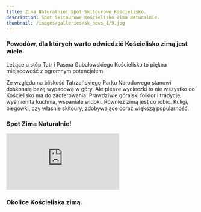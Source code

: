 ```yaml
---
title: Zima Naturalnie! Spot Skitourowe Kościelisko.
description: Spot Skitourowe Kościelisko Zima Naturalnie.
thumbnail: /images/galleries/sk_news_1/9.jpg
---
```


### Powodów, dla których warto odwiedzić Kościelisko zimą jest wiele.

Leżące u stóp Tatr i Pasma Gubałowskiego Kościelisko to piękna miejscowość z ogromnym potencjałem.

Ze względu na bliskość Tatrzańskiego Parku Narodowego stanowi doskonałą bazę wypadową w góry. Ale piesze wycieczki to nie wszystko co Kościelisko ma do zaoferowania. Prawdziwie góralski folklor i tradycje, wyśmienita kuchnia, wspaniałe widoki. Również zimą jest co robić. Kuligi, biegówki, czy właśnie skitoury, zdobywające coraz większą popularność.

### Spot Zima Naturalnie!

<section class="video">
  <div class="container">
    <iframe src="https://youtube.com/embed/S2rDXWmGLpE" allowfullscreen="" frameborder="0"></iframe>
  </div>
</section>

### Okolice Kościeliska zimą.

<span class="image modal gallery">
<a href="/images/galleries/sk_news_1/1.jpg" title=""><img src="/images/galleries/sk_news_1/1.jpg" alt="" /></a>
<a href="/images/galleries/sk_news_1/2.jpg" title=""><img src="/images/galleries/sk_news_1/2.jpg" alt="" /></a>
<a href="/images/galleries/sk_news_1/3.jpg" title=""><img src="/images/galleries/sk_news_1/3.jpg" alt="" /></a>
<a href="/images/galleries/sk_news_1/4.jpg" title=""><img src="/images/galleries/sk_news_1/4.jpg" alt="" /></a>
<a href="/images/galleries/sk_news_1/5.jpg" title=""><img src="/images/galleries/sk_news_1/5.jpg" alt="" /></a>
<a href="/images/galleries/sk_news_1/6.jpg" title=""><img src="/images/galleries/sk_news_1/6.jpg" alt="" /></a>
<a href="/images/galleries/sk_news_1/7.jpg" title=""><img src="/images/galleries/sk_news_1/7.jpg" alt="" /></a>
<a href="/images/galleries/sk_news_1/8.jpg" title=""><img src="/images/galleries/sk_news_1/8.jpg" alt="" /></a>
<a href="/images/galleries/sk_news_1/9.jpg" title=""><img src="/images/galleries/sk_news_1/9.jpg" alt="" /></a></span>
